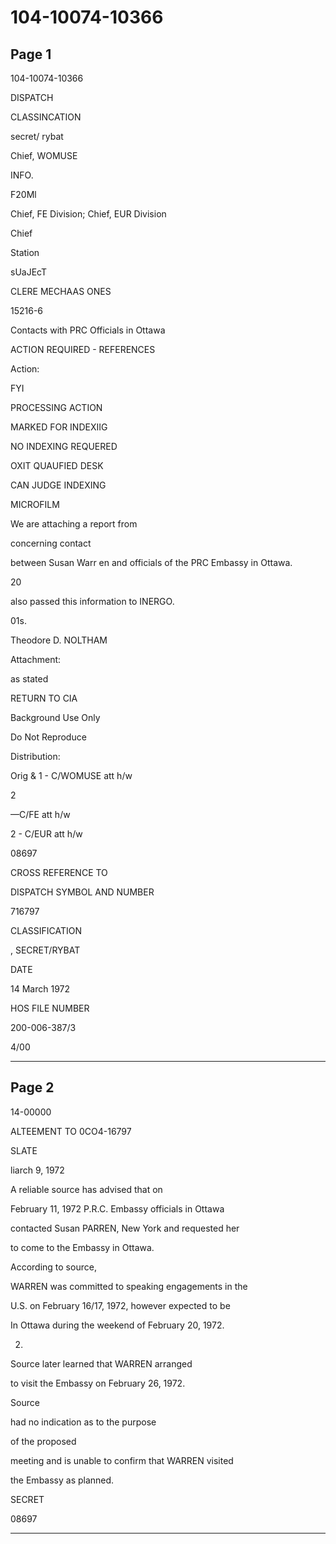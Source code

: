# 104-10074-10366

## Page 1

104-10074-10366

DISPATCH

CLASSINCATION

secret/ rybat

Chief, WOMUSE

INFO.

F20Ml

Chief, FE Division; Chief, EUR Division

Chief

Station

sUaJEcT

CLERE MECHAAS ONES

15216-6

Contacts with PRC Officials in Ottawa

ACTION REQUIRED - REFERENCES

Action:

FYI

PROCESSING ACTION

MARKED FOR INDEXIIG

NO INDEXING REQUERED

OXIT QUAUFIED DESK

CAN JUDGE INDEXING

MICROFILM

We are attaching a report from

concerning contact

between Susan Warr en and officials of the PRC Embassy in Ottawa.

20

also passed this information to INERGO.

01s.

Theodore D. NOLTHAM

Attachment:

as stated

RETURN TO CIA

Background Use Only

Do Not Reproduce

Distribution:

Orig & 1 - C/WOMUSE att h/w

2

—C/FE att h/w

2 - C/EUR att h/w

08697

CROSS REFERENCE TO

DISPATCH SYMBOL AND NUMBER

716797

CLASSIFICATION

, SECRET/RYBAT

DATE

14 March 1972

HOS FILE NUMBER

200-006-387/3

4/00

---

## Page 2

14-00000

ALTEEMENT TO 0CO4-16797

SLATE

liarch 9, 1972

A reliable source has advised that on

February 11, 1972 P.R.C. Embassy officials in Ottawa

contacted Susan PARREN, New York and requested her

to come to the Embassy in Ottawa.

According to source,

WARREN was committed to speaking engagements in the

U.S. on February 16/17, 1972, however expected to be

In Ottawa during the weekend of February 20, 1972.

2.

Source later learned that WARREN arranged

to visit the Embassy on February 26, 1972.

Source

had no indication as to the purpose

of the proposed

meeting and is unable to confirm that WARREN visited

the Embassy as planned.

SECRET

08697

---

